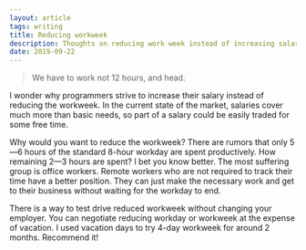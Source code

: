```yaml
---
layout: article
tags: writing
title: Reducing workweek
description: Thoughts on reducing work week instead of increasing salary.
date: 2019-09-22
---
```


> We have to work not 12 hours, and head.

I wonder why programmers strive to increase their salary instead of reducing the workweek. In the current state of the market, salaries cover much more than basic needs, so part of a salary could be easily traded for some free time.

Why would you want to reduce the workweek? There are rumors that only 5—6 hours of the standard 8-hour workday are spent productively. How remaining 2—3 hours are spent? I bet you know better. The most suffering group is office workers. Remote workers who are not required to track their time have a better position. They can just make the necessary work and get to their business without waiting for the workday to end.

There is a way to test drive reduced workweek without changing your employer. You can negotiate reducing workday or workweek at the expense of vacation. I used vacation days to try 4-day workweek for around 2 months. Recommend it!
